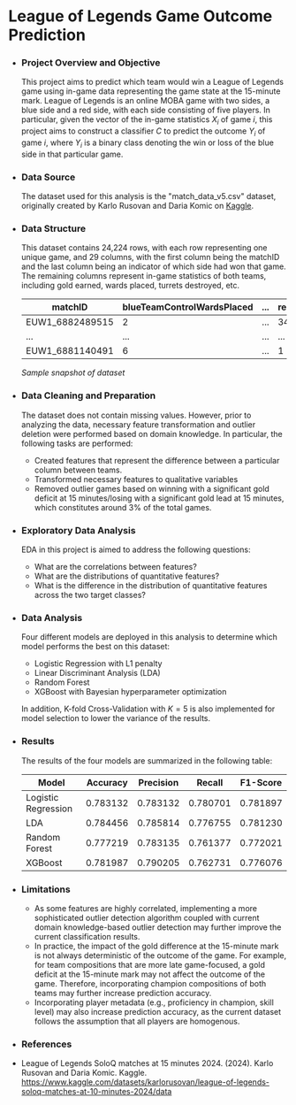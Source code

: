 # League of Legends Game Outcome Prediction

- ### Project Overview and Objective
  This project aims to predict which team would win a League of Legends game using in-game data representing the game state at the 15-minute mark. League of Legends is an online MOBA game with two sides, a blue side and a red side, with each side consisting of five players. In particular, given the vector of the in-game statistics $X_i$ of game $i$, this project aims to construct a classifier $C$ to predict the outcome $Y_i$ of game $i$, where $Y_i$ is a binary class denoting the win or loss of the blue side in that particular game.

- ### Data Source
  The dataset used for this analysis is the "match_data_v5.csv" dataset, originally created by Karlo Rusovan and Daria Komic on [Kaggle](https://www.kaggle.com/datasets/karlorusovan/league-of-legends-soloq-matches-at-10-minutes-2024/data).

- ### Data Structure
  This dataset contains 24,224 rows, with each row representing one unique game, and 29 columns, with the first column being the matchID and the last column being an indicator of which side had won that game. The remaining columns represent in-game statistics of both teams, including gold earned, wards placed, turrets destroyed, etc.

  |matchID|blueTeamControlWardsPlaced|...|redTeamControlWardsPlaced|...|blueWin|
  |-------|--------------------------|---|-------------------------|---|-------|
  |EUW1_6882489515|2|...|34|...|1|
  |...|...|...|...|...|
  |EUW1_6881140491|6|...|1|...|1|

  _Sample snapshot of dataset_

- ### Data Cleaning and Preparation
  The dataset does not contain missing values. However, prior to analyzing the data, necessary feature transformation and outlier deletion were performed based on domain knowledge. In particular, the following tasks are performed:

  - Created features that represent the difference between a particular column between teams.
  - Transformed necessary features to qualitative variables
  - Removed outlier games based on winning with a significant gold deficit at 15 minutes/losing with a significant gold lead at 15 minutes, which constitutes around 3% of the total games.

- ### Exploratory Data Analysis
  EDA in this project is aimed to address the following questions:

  - What are the correlations between features?
  - What are the distributions of quantitative features?
  - What is the difference in the distribution of quantitative features across the two target classes?

- ### Data Analysis
  Four different models are deployed in this analysis to determine which model performs the best on this dataset:
  - Logistic Regression with L1 penalty
  - Linear Discriminant Analysis (LDA)
  - Random Forest
  - XGBoost with Bayesian hyperparameter optimization

  In addition, K-fold Cross-Validation with $K = 5$ is also implemented for model selection to lower the variance of the results.

- ### Results
  The results of the four models are summarized in the following table:

  |Model|Accuracy|Precision|Recall|F1-Score|
  |-----|--------|---------|------|--------|
  |Logistic Regression|0.783132|0.783132|0.780701|0.781897|
  |LDA|0.784456	|0.785814|0.776755|0.781230|
  |Random Forest|0.777219|0.783135|0.761377|0.772021|
  |XGBoost|0.781987|0.790205|0.762731|0.776076|

- ### Limitations
  - As some features are highly correlated, implementing a more sophisticated outlier detection algorithm coupled with current domain knowledge-based outlier detection may further improve the current classification results.
  - In practice, the impact of the gold difference at the 15-minute mark is not always deterministic of the outcome of the game. For example, for team compositions that are more late game-focused, a gold deficit at the 15-minute mark may not affect the outcome of the game. Therefore, incorporating champion compositions of both teams may further increase prediction accuracy.
  - Incorporating player metadata (e.g., proficiency in champion, skill level) may also increase prediction accuracy, as the current dataset follows the assumption that all players are homogenous. 

- ### References
- League of Legends SoloQ matches at 15 minutes 2024. (2024). Karlo Rusovan and Daria Komic. Kaggle.
https://www.kaggle.com/datasets/karlorusovan/league-of-legends-soloq-matches-at-10-minutes-2024/data
